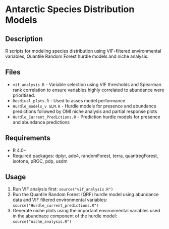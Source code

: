 # Antarctic Species Distribution Models

## Description
R scripts for modeling species distribution using VIF-filtered environmental variables, Quantile Random Forest hurdle models and niche analysis.

## Files
- `vif_analysis.R` - Variable selection using VIF thresholds and Spearman rank correlation to ensure variables highly correlated to abundance were prioritised.
- `Resdiual_plpts.R` - Used to asses model performance
- `Hurdle_models_v GLM.R` - Hurdle models for presence and abundance predictions followed by OMI niche analysis and partial response plots
- `Hurdle_Current_Predictions.R` - Prediction hurdle models for presence and abundance predictions 


## Requirements
- R 4.0+
- Required packages: dplyr, ade4, randomForest, terra, quantregForest, isotone, pROC, pdp, usdm

## Usage
1. Run VIF analysis first: `source("vif_analysis.R")`
2. Run the Quantile Random Forest (QRF) hurdle model using abundance data and VIF filtered environmental variables: `source("Hurdle_current_predictions.R")`
3. Generate niche plots using the important environmental variables used in the abundnace component of the hurdle model: `source("niche_analysis.R")`



